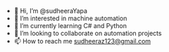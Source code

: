 - 👋 Hi, I’m @sudheeraYapa
- 👀 I’m interested in machine automation
- 🌱 I’m currently learning C# and Python
- 💞️ I’m looking to collaborate on automation projects
- 📫 How to reach me sudheeraz123@gmail.com

<!---
sudheeraYapa/sudheeraYapa is a ✨ special ✨ repository because its `README.md` (this file) appears on your GitHub profile.
You can click the Preview link to take a look at your changes.
--->
